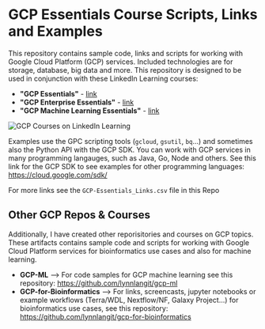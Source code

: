 # GCP Essentials Course Scripts, Links and Examples

This repository contains sample code, links and scripts for working with Google Cloud Platform (GCP) services. Included technologies are for storage, database, big data and more.  This repository is designed to be used in conjunction with these LinkedIn Learning courses: 
- **"GCP Essentials"** - [link](https://www.linkedin.com/learning/google-cloud-platform-essential-training-3)
- **"GCP Enterprise Essentials"** - [link](https://www.linkedin.com/learning/google-cloud-platform-for-enterprise-essential-training)
- **"GCP Machine Learning Essentials"** - [link](https://www.linkedin.com/learning/google-cloud-platform-for-machine-learning-essential-training)

![GCP Courses on LinkedIn Learning](https://github.com/lynnlangit/gcp-essentials/blob/master/7_sample_data/images/gcp-langit.png)

Examples use the GPC scripting tools (`gcloud`, `gsutil`, `bq`...) and sometimes also the Python API with the GCP SDK.  You can work with GCP services in many programming langauges, such as Java, Go, Node and others. See this link for the GCP SDK to see examples for other programming languages: https://cloud.google.com/sdk/  

For more links see the `GCP-Essentials_Links.csv` file in this Repo

## Other GCP Repos & Courses

Additionally, I have created other reporisitories and courses on GCP topics.  These artifacts contains sample code and scripts for working with Google Cloud Platform services for bioinformatics use cases and also for machine learning.  

- **GCP-ML** --> For code samples for GCP machine learning see this repository: https://github.com/lynnlangit/gcp-ml
- **GCP-for-Bioinformatics** --> For links, screencasts, jupyter notebooks or example workflows (Terra/WDL, Nextflow/NF, Galaxy Project...) for bioinformatics use cases, see this repository: https://github.com/lynnlangit/gcp-for-bioinformatics
